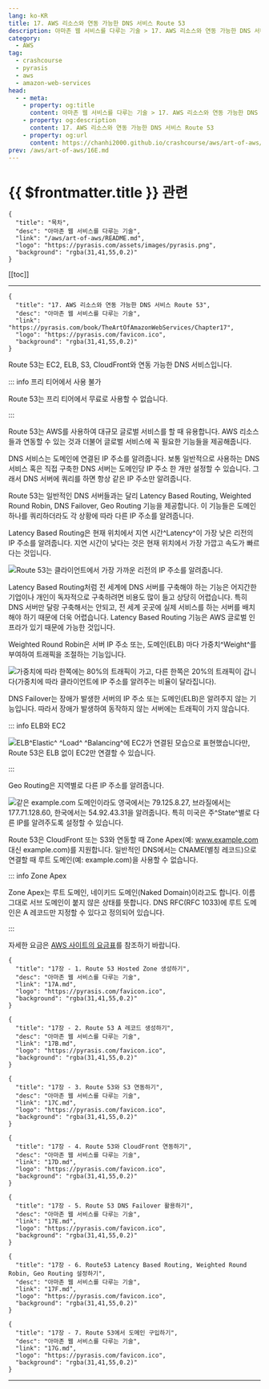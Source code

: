 ```yaml
---
lang: ko-KR
title: 17. AWS 리소스와 연동 가능한 DNS 서비스 Route 53
description: 아마존 웹 서비스를 다루는 기술 > 17. AWS 리소스와 연동 가능한 DNS 서비스 Route 53
category:
  - AWS
tag: 
  - crashcourse
  - pyrasis
  - aws 
  - amazon-web-services
head:
  - - meta:
    - property: og:title
      content: 아마존 웹 서비스를 다루는 기술 > 17. AWS 리소스와 연동 가능한 DNS 서비스 Route 53
    - property: og:description
      content: 17. AWS 리소스와 연동 가능한 DNS 서비스 Route 53
    - property: og:url
      content: https://chanhi2000.github.io/crashcourse/aws/art-of-aws/17.html
prev: /aws/art-of-aws/16E.md
---
```


# {{ $frontmatter.title }} 관련

```component VPCard
{
  "title": "목차",
  "desc": "아마존 웹 서비스를 다루는 기술",
  "link": "/aws/art-of-aws/README.md",
  "logo": "https://pyrasis.com/assets/images/pyrasis.png",
  "background": "rgba(31,41,55,0.2)"
}
```

[[toc]]

---

```component VPCard
{
  "title": "17. AWS 리소스와 연동 가능한 DNS 서비스 Route 53",
  "desc": "아마존 웹 서비스를 다루는 기술",
  "link": "https://pyrasis.com/book/TheArtOfAmazonWebServices/Chapter17",
  "logo": "https://pyrasis.com/favicon.ico",
  "background": "rgba(31,41,55,0.2)"
}
```

Route 53는 EC2, ELB, S3, CloudFront와 연동 가능한 DNS 서비스입니다.

::: info 프리 티어에서 사용 불가

Route 53는 프리 티어에서 무료로 사용할 수 없습니다.

:::

Route 53는 AWS를 사용하여 대규모 글로벌 서비스를 할 때 유용합니다. AWS 리소스들과 연동할 수 있는 것과 더불어 글로벌 서비스에 꼭 필요한 기능들을 제공해줍니다.

DNS 서비스는 도메인에 연결된 IP 주소를 알려줍니다. 보통 일반적으로 사용하는 DNS 서비스 혹은 직접 구축한 DNS 서버는 도메인당 IP 주소 한 개만 설정할 수 있습니다. 그래서 DNS 서버에 쿼리를 하면 항상 같은 IP 주소만 알려줍니다.

Route 53는 일반적인 DNS 서버들과는 달리 Latency Based Routing, Weighted Round Robin, DNS Failover, Geo Routing 기능을 제공합니다. 이 기능들은 도메인 하나를 쿼리하더라도 각 상황에 따라 다른 IP 주소를 알려줍니다.

Latency Based Routing은 현재 위치에서 지연 시간^Latency^이 가장 낮은 리전의 IP 주소를 알려줍니다. 지연 시간이 낮다는 것은 현재 위치에서 가장 가깝고 속도가 빠르다는 것입니다. 

![Route 53는 클라이언트에서 가장 가까운 리전의 IP 주소를 알려줍니다.](https://pyrasis.com/assets/images/TheArtOfAmazonWebServicesChapter17/1.png)

Latency Based Routing처럼 전 세계에 DNS 서버를 구축해야 하는 기능은 어지간한 기업이나 개인이 독자적으로 구축하려면 비용도 많이 들고 상당히 어렵습니다. 특히 DNS 서버만 달랑 구축해서는 안되고, 전 세계 곳곳에 실제 서비스를 하는 서버를 배치해야 하기 때문에 더욱 어렵습니다. Latency Based Routing 기능은 AWS 글로벌 인프라가 있기 때문에 가능한 것입니다.

Weighted Round Robin은 서버 IP 주소 또는, 도메인(ELB) 마다 가중치^Weight^를 부여하여 트래픽을 조절하는 기능입니다. 

![가중치에 따라 한쪽에는 80%의 트래픽이 가고, 다른 한쪽은 20%의 트래픽이 갑니다(가중치에 따라 클라이언트에 IP 주소를 알려주는 비율이 달라집니다).](https://pyrasis.com/assets/images/TheArtOfAmazonWebServicesChapter17/2.png)

DNS Failover는 장애가 발생한 서버의 IP 주소 또는 도메인(ELB)은 알려주지 않는 기능입니다. 따라서 장애가 발생하여 동작하지 않는 서버에는 트래픽이 가지 않습니다.

::: info ELB와 EC2

![ELB^Elastic^ ^Load^ ^Balancing^에 EC2가 연결된 모습으로 표현했습니다만, Route 53은 ELB 없이 EC2만 연결할 수 있습니다.](https://pyrasis.com/assets/images/TheArtOfAmazonWebServicesChapter17/3.png)

:::

Geo Routing은 지역별로 다른 IP 주소를 알려줍니다.

![같은 example.com 도메인이라도 영국에서는 79.125.8.27, 브라질에서는 177.71.128.60, 한국에서는 54.92.43.31을 알려줍니다. 특히 미국은 주^State^별로 다른 IP를 알려주도록 설정할 수 있습니다.](https://pyrasis.com/assets/images/TheArtOfAmazonWebServicesChapter17/4.png)

Route 53은 CloudFront 또는 S3와 연동할 때 Zone Apex(예: www.example.com 대신 example.com)를 지원합니다. 일반적인 DNS에서는 CNAME(별칭 레코드)으로 연결할 때 루트 도메인(예: example.com)을 사용할 수 없습니다.

::: info Zone Apex

Zone Apex는 루트 도메인, 네이키드 도메인(Naked Domain)이라고도 합니다. 이름 그대로 서브 도메인이 붙지 않은 상태를 뜻합니다. DNS RFC(RFC 1033)에 루트 도메인은 A 레코드만 지정할 수 있다고 정의되어 있습니다.

:::

자세한 요금은 [<FontIcon icon="fa-brands fa-aws"/>AWS 사이트의 요금표](https://aws.amazon.com/ko/route53/pricing/)를 참조하기 바랍니다.

```component VPCard
{
  "title": "17장 - 1. Route 53 Hosted Zone 생성하기",
  "desc": "아마존 웹 서비스를 다루는 기술",
  "link": "17A.md",
  "logo": "https://pyrasis.com/favicon.ico",
  "background": "rgba(31,41,55,0.2)"
}
```

```component VPCard
{
  "title": "17장 - 2. Route 53 A 레코드 생성하기",
  "desc": "아마존 웹 서비스를 다루는 기술",
  "link": "17B.md",
  "logo": "https://pyrasis.com/favicon.ico",
  "background": "rgba(31,41,55,0.2)"
}
```

```component VPCard
{
  "title": "17장 - 3. Route 53와 S3 연동하기",
  "desc": "아마존 웹 서비스를 다루는 기술",
  "link": "17C.md",
  "logo": "https://pyrasis.com/favicon.ico",
  "background": "rgba(31,41,55,0.2)"
}
```

```component VPCard
{
  "title": "17장 - 4. Route 53와 CloudFront 연동하기",
  "desc": "아마존 웹 서비스를 다루는 기술",
  "link": "17D.md",
  "logo": "https://pyrasis.com/favicon.ico",
  "background": "rgba(31,41,55,0.2)"
}
```

```component VPCard
{
  "title": "17장 - 5. Route 53 DNS Failover 활용하기",
  "desc": "아마존 웹 서비스를 다루는 기술",
  "link": "17E.md",
  "logo": "https://pyrasis.com/favicon.ico",
  "background": "rgba(31,41,55,0.2)"
}
```

```component VPCard
{
  "title": "17장 - 6. Route53 Latency Based Routing, Weighted Round Robin, Geo Routing 설정하기",
  "desc": "아마존 웹 서비스를 다루는 기술",
  "link": "17F.md",
  "logo": "https://pyrasis.com/favicon.ico",
  "background": "rgba(31,41,55,0.2)"
}
```

```component VPCard
{
  "title": "17장 - 7. Route 53에서 도메인 구입하기",
  "desc": "아마존 웹 서비스를 다루는 기술",
  "link": "17G.md",
  "logo": "https://pyrasis.com/favicon.ico",
  "background": "rgba(31,41,55,0.2)"
}
```

---

<TagLinks />